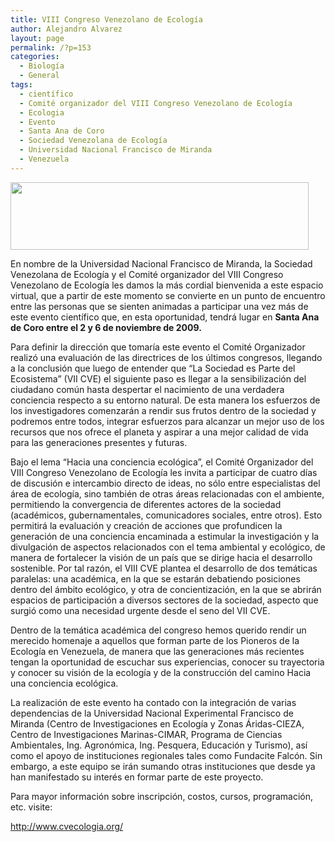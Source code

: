 ```yaml
---
title: VIII Congreso Venezolano de Ecología
author: Alejandro Alvarez
layout: page
permalink: /?p=153
categories:
  - Biología
  - General
tags:
  - científico
  - Comité organizador del VIII Congreso Venezolano de Ecología
  - Ecologia
  - Evento
  - Santa Ana de Coro
  - Sociedad Venezolana de Ecología
  - Universidad Nacional Francisco de Miranda
  - Venezuela
---
```

<img class="aligncenter" title="CVE" src="http://www.cvecologia.org/images/header-home-def.jpg" alt="" width="477" height="108" />

En nombre de la Universidad Nacional Francisco de Miranda, la Sociedad Venezolana de Ecología y el Comité organizador del VIII Congreso Venezolano de Ecología les damos la más cordial bienvenida a este espacio virtual, que a partir de este momento se convierte en un punto de encuentro entre las personas que se sienten animadas a participar una vez más de este evento científico que, en esta oportunidad, tendrá lugar en **Santa Ana de Coro entre el 2 y 6 de noviembre de 2009.**

Para definir la dirección que tomaría este evento el Comité Organizador realizó una evaluación de las directrices de los últimos congresos, llegando a la conclusión que luego de entender que “La Sociedad es Parte del Ecosistema” (VII CVE) el siguiente paso es llegar a la sensibilización del ciudadano común hasta despertar el nacimiento de una verdadera conciencia respecto a su entorno natural. De esta manera los esfuerzos de los investigadores comenzarán a rendir sus frutos dentro de la sociedad y podremos entre todos, integrar esfuerzos para alcanzar un mejor uso de los recursos que nos ofrece el planeta y aspirar a una mejor calidad de vida para las generaciones presentes y futuras.

Bajo el lema “Hacia una conciencia ecológica”, el Comité Organizador del VIII Congreso Venezolano de Ecología les invita a participar de cuatro días de discusión e intercambio directo de ideas, no sólo entre especialistas del área de ecología, sino también de otras áreas relacionadas con el ambiente, permitiendo la convergencia de diferentes actores de la sociedad (académicos, gubernamentales, comunicadores sociales, entre otros). Esto permitirá la evaluación y creación de acciones que profundicen la generación de una conciencia encaminada a estimular la investigación y la divulgación de aspectos relacionados con el tema ambiental y ecológico, de manera de fortalecer la visión de un país que se dirige hacia el desarrollo sostenible. Por tal razón, el VIII CVE plantea el desarrollo de dos temáticas paralelas: una académica, en la que se estarán debatiendo posiciones dentro del ámbito ecológico, y otra de concientización, en la que se abrirán espacios de participación a diversos sectores de la sociedad, aspecto que surgió como una necesidad urgente desde el seno del VII CVE.

Dentro de la temática académica del congreso hemos querido rendir un merecido homenaje a aquellos que forman parte de los Pioneros de la Ecología en Venezuela, de manera que las generaciones más recientes tengan la oportunidad de escuchar sus experiencias, conocer su trayectoria y conocer su visión de la ecología y de la construcción del camino Hacia una conciencia ecológica.

La realización de este evento ha contado con la integración de varias dependencias de la Universidad Nacional Experimental Francisco de Miranda (Centro de Investigaciones en Ecología y Zonas Áridas-CIEZA, Centro de Investigaciones Marinas-CIMAR, Programa de Ciencias Ambientales, Ing. Agronómica, Ing. Pesquera, Educación y Turismo), así como el apoyo de instituciones regionales tales como Fundacite Falcón. Sin embargo, a este equipo se irán sumando otras instituciones que desde ya han manifestado su interés en formar parte de este proyecto.

Para mayor información sobre inscripción, costos, cursos, programación, etc. visite:

<a href="http://www.cvecologia.org/" target="_blank">http://www.cvecologia.org/</a>
